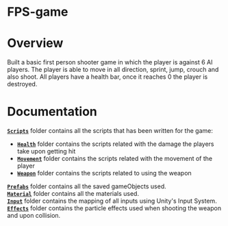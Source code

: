 # FPS-game
# Overview
Built a basic first person shooter game in which the player is against 6 AI players. The player is able to move in all direction, sprint, jump, crouch and also shoot. All players have a health bar, once it reaches 0 the player is destroyed.  
# Documentation

[**`Scripts`**](Scripts) folder contains all the scripts that has been written for the game:  
 - [**`Health`**](Scripts/Health) folder contains the scripts related with the damage the players take upon getting hit
 - [**`Movement`**](Scripts/Movement) folder contains the scripts related with the movement of the player
 - [**`Weapon`**](Scripts/Weapon) folder contains the scripts related to using the weapon  
  
[**`Prefabs`**](Prefabs) folder contains all the saved gameObjects used.      
[**`Material`**](Material) folder contains all the materials used.    
[**`Input`**](Input) folder contains the mapping of all inputs using Unity's Input System.    
[**`Effects`**](Effects) folder contains the particle effects used when shooting the weapon and upon collision.

 
